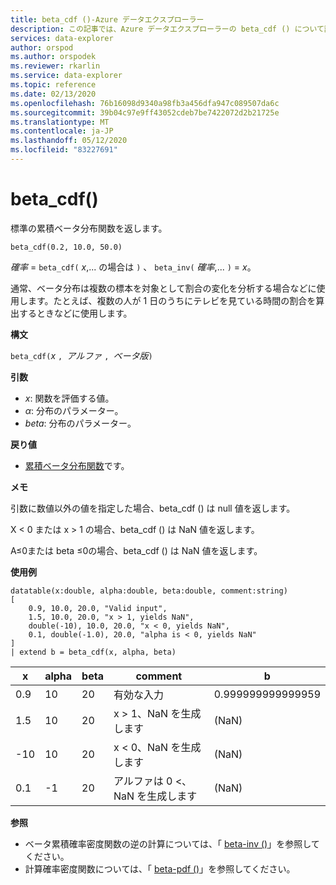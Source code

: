 ```yaml
---
title: beta_cdf ()-Azure データエクスプローラー
description: この記事では、Azure データエクスプローラーの beta_cdf () について説明します。
services: data-explorer
author: orspod
ms.author: orspodek
ms.reviewer: rkarlin
ms.service: data-explorer
ms.topic: reference
ms.date: 02/13/2020
ms.openlocfilehash: 76b16098d9340a98fb3a456dfa947c089507da6c
ms.sourcegitcommit: 39b04c97e9ff43052cdeb7be7422072d2b21725e
ms.translationtype: MT
ms.contentlocale: ja-JP
ms.lasthandoff: 05/12/2020
ms.locfileid: "83227691"
---
```

# <a name="beta_cdf"></a>beta_cdf()

標準の累積ベータ分布関数を返します。

```kusto
beta_cdf(0.2, 10.0, 50.0)
```

*確率*  =  `beta_cdf(` *x*,... の場合は `)` 、 `beta_inv(` *確率*,... `)`  = *x*。

通常、ベータ分布は複数の標本を対象として割合の変化を分析する場合などに使用します。たとえば、複数の人が 1 日のうちにテレビを見ている時間の割合を算出するときなどに使用します。

**構文**

`beta_cdf(`*x* `, `*アルファ* `, `*ベータ版*`)`

**引数**

* *x*: 関数を評価する値。
* *α*: 分布のパラメーター。
* *beta*: 分布のパラメーター。

**戻り値**

* [累積ベータ分布関数](https://en.wikipedia.org/wiki/Beta_distribution#Cumulative_distribution_function)です。

**メモ**

引数に数値以外の値を指定した場合、beta_cdf () は null 値を返します。

X < 0 または x > 1 の場合、beta_cdf () は NaN 値を返します。

Α≤0または beta ≤0の場合、beta_cdf () は NaN 値を返します。

**使用例**

<!-- csl: https://help.kusto.windows.net/Samples -->
```kusto
datatable(x:double, alpha:double, beta:double, comment:string)
[
    0.9, 10.0, 20.0, "Valid input",
    1.5, 10.0, 20.0, "x > 1, yields NaN",
    double(-10), 10.0, 20.0, "x < 0, yields NaN",
    0.1, double(-1.0), 20.0, "alpha is < 0, yields NaN"
]
| extend b = beta_cdf(x, alpha, beta)
```

|x|alpha|beta|comment|b|
|---|---|---|---|---|
|0.9|10|20|有効な入力|0.999999999999959|
|1.5|10|20|x > 1、NaN を生成します|(NaN)|
|-10|10|20|x < 0、NaN を生成します|(NaN)|
|0.1|-1|20|アルファは 0 <、NaN を生成します|(NaN)|


**参照**


* ベータ累積確率密度関数の逆の計算については、「 [beta-inv ()](./beta-invfunction.md)」を参照してください。
* 計算確率密度関数については、「 [beta-pdf ()](./beta-pdffunction.md)」を参照してください。